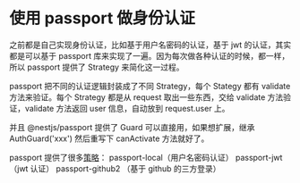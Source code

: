 # 使用 passport 做身份认证

之前都是自己实现身份认证，比如基于用户名密码的认证，基于 jwt 的认证，其实都是可以基于 passport 库来实现了一遍。因为每次做各种认证的时候，都一样，所以 passport 提供了 Strategy 来简化这一过程。

passport 把不同的认证逻辑封装成了不同 Strategy，每个 Stategy 都有 validate 方法来验证。每个 Strategy 都是从 request 取出一些东西，交给 validate 方法验证，validate 方法返回 user 信息，自动放到 request.user 上。

并且 @nestjs/passport 提供了 Guard 可以直接用，如果想扩展，继承 AuthGuard('xxx') 然后重写下 canActivate 方法就好了。

passport 提供了很多[策略](https://www.passportjs.org/packages/)：
passport-local（用户名密码认证）
passport-jwt（jwt 认证）
passport-github2 （基于 github 的三方登录）
